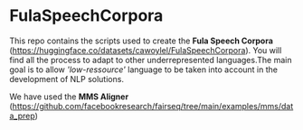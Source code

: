 # FulaSpeechCorpora
This repo contains the scripts used to create the **Fula Speech Corpora** (https://huggingface.co/datasets/cawoylel/FulaSpeechCorpora). You will find all the process to adapt to other underrepresented languages.The main goal is to allow *'low-ressource'* language to be taken into account in the development of NLP solutions. 

We have used the **MMS Aligner** (https://github.com/facebookresearch/fairseq/tree/main/examples/mms/data_prep)


